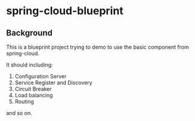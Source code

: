 # spring-cloud-blueprint

## Background
This is a blueprint project trying to demo to use the basic component from spring-cloud. 

It should including:

1. Configuration Server
2. Service Register and Discovery
3. Circuit Breaker
4. Load balancing
5. Routing

and so on.
